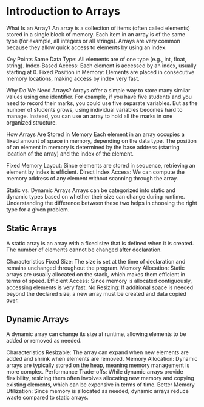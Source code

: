 # Introduction to Arrays
What Is an Array?
An array is a collection of items (often called elements) stored in a single block of memory. Each item in an array is of the same type (for example, all integers or all strings). Arrays are very common because they allow quick access to elements by using an index.

Key Points
Same Data Type: All elements are of one type (e.g., int, float, string).
Index-Based Access: Each element is accessed by an index, usually starting at 0.
Fixed Position in Memory: Elements are placed in consecutive memory locations, making access by index very fast.

Why Do We Need Arrays?
Arrays offer a simple way to store many similar values using one identifier. For example, if you have five students and you need to record their marks, you could use five separate variables. But as the number of students grows, using individual variables becomes hard to manage. Instead, you can use an array to hold all the marks in one organized structure.

How Arrays Are Stored in Memory
Each element in an array occupies a fixed amount of space in memory, depending on the data type. The position of an element in memory is determined by the base address (starting location of the array) and the index of the element.

Fixed Memory Layout: Since elements are stored in sequence, retrieving an element by index is efficient.
Direct Index Access: We can compute the memory address of any element without scanning through the array.

Static vs. Dynamic Arrays
Arrays can be categorized into static and dynamic types based on whether their size can change during runtime. Understanding the difference between these two helps in choosing the right type for a given problem.

## Static Arrays
A static array is an array with a fixed size that is defined when it is created. The number of elements cannot be changed after declaration.

Characteristics
Fixed Size: The size is set at the time of declaration and remains unchanged throughout the program.
Memory Allocation: Static arrays are usually allocated on the stack, which makes them efficient in terms of speed.
Efficient Access: Since memory is allocated contiguously, accessing elements is very fast.
No Resizing: If additional space is needed beyond the declared size, a new array must be created and data copied over.

## Dynamic Arrays
A dynamic array can change its size at runtime, allowing elements to be added or removed as needed.

Characteristics
Resizable: The array can expand when new elements are added and shrink when elements are removed.
Memory Allocation: Dynamic arrays are typically stored on the heap, meaning memory management is more complex.
Performance Trade-offs: While dynamic arrays provide flexibility, resizing them often involves allocating new memory and copying existing elements, which can be expensive in terms of time.
Better Memory Utilization: Since memory is allocated as needed, dynamic arrays reduce waste compared to static arrays.
